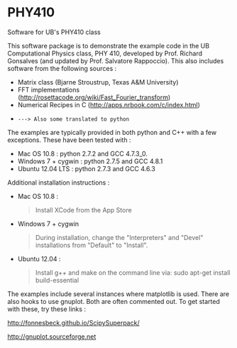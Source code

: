 PHY410
======

Software for UB's PHY410 class


This software package is to demonstrate the example code in the
UB Computational Physics class, PHY 410, developed by
Prof. Richard Gonsalves (and updated by Prof. Salvatore Rappoccio).
This also includes software from the following sources : 

- Matrix class (Bjarne Stroustrup, Texas A&M University)
- FFT implementations (http://rosettacode.org/wiki/Fast_Fourier_transform)
- Numerical Recipes in C (http://apps.nrbook.com/c/index.html)
-     ---> Also some translated to python

The examples are typically provided in both python and C++ with
a few exceptions. These have been tested with :
 - Mac OS 10.8 : python 2.7.2 and GCC 4.7.3_0.
 - Windows 7 + cygwin : python 2.7.5 and GCC 4.8.1
 - Ubuntu 12.04 LTS : python 2.7.3 and GCC 4.6.3

Additional installation instructions : 
 - Mac OS 10.8 :
    > Install XCode from the App Store
 - Windows 7 + cygwin
    > During installation, change the "Interpreters" 
      and "Devel" installations from "Default" to "Install". 
 - Ubuntu 12.04 : 
    > Install g++ and make on the command line via:
      sudo apt-get install build-essential

The examples include several instances where matplotlib is used. 
There are also hooks to use gnuplot. Both are often commented
out. To get started with these, try these links : 


http://fonnesbeck.github.io/ScipySuperpack/

http://gnuplot.sourceforge.net
